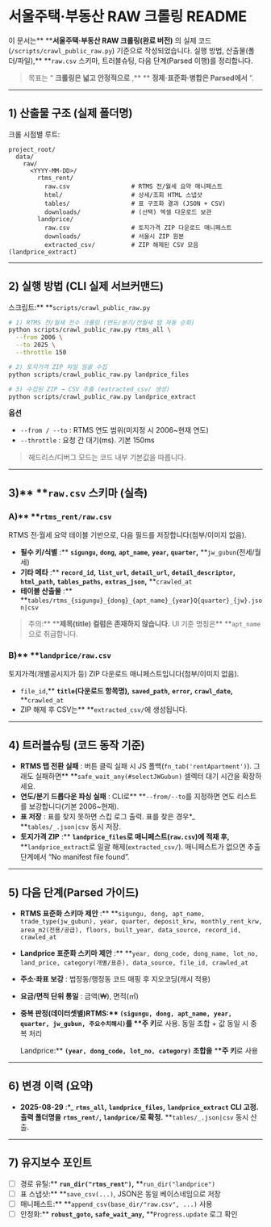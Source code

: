 # 서울주택·부동산 RAW 크롤링 README

이 문서는** \*\***서울주택·부동산 RAW 크롤링(완료 버전)** 의 실제 코드(`/scripts/crawl_public_raw.py`) 기준으로 작성되었습니다. 실행 방법, 산출물(폴더/파일),** \*\*`raw.csv` 스키마, 트러블슈팅, 다음 단계(Parsed 이행)를 정리합니다.

> 목표는 “ **크롤링은 넓고 안정적으로** ,\*\* \*\* **정제·표준화·병합은 Parsed에서** ”.

---

## 1) 산출물 구조 (실제 폴더명)

크롤 시점별 루트:

```
project_root/
  data/
    raw/
      <YYYY-MM-DD>/
        rtms_rent/
          raw.csv                 # RTMS 전/월세 요약 매니페스트
          html/                   # 상세/조회 HTML 스냅샷
          tables/                 # 표 구조화 결과 (JSON + CSV)
          downloads/              # (선택) 엑셀 다운로드 보관
        landprice/
          raw.csv                 # 토지가격 ZIP 다운로드 매니페스트
          downloads/              # 서울시 ZIP 원본
          extracted_csv/          # ZIP 해제된 CSV 모음 (landprice_extract)
```

---

## 2) 실행 방법 (CLI 실제 서브커맨드)

스크립트:\*\* \*\*`scripts/crawl_public_raw.py`

```bash
# 1) RTMS 전/월세 전수 크롤링 (연도/분기/전월세 탭 자동 순회)
python scripts/crawl_public_raw.py rtms_all \
  --from 2006 \
  --to 2025 \
  --throttle 150

# 2) 토지가격 ZIP 파일 일괄 수집
python scripts/crawl_public_raw.py landprice_files

# 3) 수집된 ZIP → CSV 추출 (extracted_csv/ 생성)
python scripts/crawl_public_raw.py landprice_extract
```

**옵션**

- `--from / --to` : RTMS 연도 범위(미지정 시 2006~현재 연도)
- `--throttle` : 요청 간 대기(ms). 기본 150ms

> 헤드리스/디버그 모드는 코드 내부 기본값을 따릅니다.

---

## 3)\*\* \*\*`raw.csv` 스키마 (실측)

### A)\*\* \*\*`rtms_rent/raw.csv`

RTMS 전·월세 요약 테이블 기반으로, 다음 필드를 저장합니다(첨부/이미지 없음).

- **필수 키/식별** :\*\* **`sigungu`,** **`dong`,** **`apt_name`,** **`year`,** **`quarter`,** \*\*`jw_gubun`(전세/월세)
- **기타 메타** :\*\* **`record_id`,** **`list_url`,** **`detail_url`,** **`detail_descriptor`,** **`html_path`,** **`tables_paths`,** **`extras_json`,** \*\*`crawled_at`
- **테이블 산출물** :\*\* \*\*`tables/rtms_{sigungu}_{dong}_{apt_name}_{year}Q{quarter}_{jw}.json|csv`

> 주의:** \*\***제목(title) 컬럼은 존재하지 않습니다.** UI 기준 명칭은** \*\*`apt_name`으로 취급합니다.

### B)\*\* \*\*`landprice/raw.csv`

토지가격(개별공시지가 등) ZIP 다운로드 매니페스트입니다(첨부/이미지 없음).

- `file_id`,\*\* **`title`(다운로드 항목명),** **`saved_path`,** **`error`,** **`crawl_date`,** \*\*`crawled_at`
- ZIP 해제 후 CSV는\*\* \*\*`extracted_csv/`에 생성됩니다.

---

## 4) 트러블슈팅 (코드 동작 기준)

- **RTMS 탭 전환 실패** : 버튼 클릭 실패 시 JS 폴백(`fn_tab('rentApartment')`). 그래도 실패하면\*\* \*\*`safe_wait_any(#selectJWGubun)` 셀렉터 대기 시간을 확장하세요.
- **연도/분기 드롭다운 파싱 실패** : CLI로\*\* \*\*`--from/--to`를 지정하면 연도 리스트를 보강합니다(기본 2006~현재).
- **표 저장** : 표를 찾지 못하면 스킵 로그 출력. 표를 찾은 경우\*_ \*\*`tables/_.json|csv` 동시 저장.
- **토지가격 ZIP** :\*\* **`landprice_files`로 매니페스트(`raw.csv`)에 적재 후,** \*\*`landprice_extract`로 일괄 해제(`extracted_csv/`). 매니페스트가 없으면 추출 단계에서 “No manifest file found”.

---

## 5) 다음 단계(Parsed 가이드)

- **RTMS 표준화 스키마 제안** :\*\* \*\*`sigungu, dong, apt_name, trade_type(jw_gubun), year, quarter, deposit_krw, monthly_rent_krw, area_m2(전용/공급), floors, built_year, data_source, record_id, crawled_at`
- **Landprice 표준화 스키마 제안** :\*\* \*\*`year, dong_code, dong_name, lot_no, land_price, category(개별/표준), data_source, file_id, crawled_at`
- **주소·좌표 보강** : 법정동/행정동 코드 매핑 후 지오코딩(캐시 적용)
- **요금/면적 단위 통일** : 금액(₩), 면적(㎡)
- **중복 판정(데이터셋별)**RTMS:\*\* **`(sigungu, dong, apt_name, year, quarter, jw_gubun, 주요수치해시)`를** \***\*주 키**로 사용. 동일 조합 + 값 동일 시 중복 처리

  Landprice:\*\* **`(year, dong_code, lot_no, category)` 조합을** \***\*주 키**로 사용

---

## 6) 변경 이력 (요약)

- **2025-08-29** :\*_ **`rtms_all`,** **`landprice_files`,** **`landprice_extract` CLI 고정. 출력 폴더명을** **`rtms_rent/`,** **`landprice/`로 확정.** \*\*`tables/_.json|csv` 동시 산출.

---

## 7) 유지보수 포인트

- [ ] 경로 유틸:\*\* **`run_dir("rtms_rent")`,** \*\*`run_dir("landprice")`
- [ ] 표 스냅샷:\*\* \*\*`save_csv(...)`, JSON은 동일 베이스네임으로 저장
- [ ] 매니페스트:\*\* \*\*`append_csv(base_dir/"raw.csv", ...)` 사용
- [ ] 안정화:\*\* **`robust_goto`,** **`safe_wait_any`,** \*\*`Progress.update` 로그 확인
